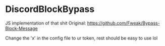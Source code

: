 # DiscordBlockBypass
JS implementation of that shit
Original: https://github.com/Fweak/Bypass-Block-Message

Change the 'x' in the config file to ur token, rest should be easy to use lol
